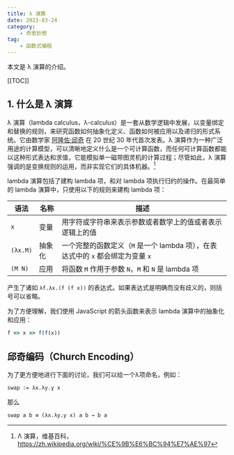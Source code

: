 ```yaml
---
title: λ 演算
date: 2023-03-24
category:
    - 奇思妙想
tag:
    - 函数式编程
---
```


本文是 λ 演算的介绍。

<!-- more -->

[[TOC]]

## 1. 什么是 λ 演算

λ 演算（lambda calculus，λ-calculus）是一套从数学逻辑中发展，以变量绑定和替换的规则，来研究函数如何抽象化定义、函数如何被应用以及递归的形式系统。它由数学家 [阿隆佐·邱奇](https://zh.wikipedia.org/wiki/%E9%98%BF%E9%9A%86%E4%BD%90%C2%B7%E9%82%B1%E5%A5%87) 在 20 世纪 30 年代首次发表。λ 演算作为一种广泛用途的计算模型，可以清晰地定义什么是一个可计算函数，而任何可计算函数都能以这种形式表达和求值，它能模拟单一磁带图灵机的计算过程；尽管如此，λ 演算强调的是变换规则的运用，而非实现它们的具体机器。[^1]

[^1]: Λ 演算，维基百科，https://zh.wikipedia.org/wiki/%CE%9B%E6%BC%94%E7%AE%97

lambda 演算包括了建构 lambda 项，和对 lambda 项执行归约的操作。在最简单的 lambda 演算中，只使用以下的规则来建构 lambda 项：

| 语法     | 名称   | 描述                                                                            |
| -------- | ------ | ------------------------------------------------------------------------------- |
| `x`      | 变量   | 用字符或字符串来表示参数或者数学上的值或者表示逻辑上的值                        |
| `(λx.M)` | 抽象化 | 一个完整的函数定义（`M` 是一个 lambda 项），在表达式中的 `x` 都会绑定为变量 `x` |
| `(M N)`  | 应用   | 将函数 `M` 作用于参数 `N`，`M` 和 `N` 是 lambda 项                              |

产生了诸如 `λf.λx.(f (f x))` 的表达式。如果表达式是明确而没有歧义的，则括号可以省略。

为了方便理解，我们使用 JavaScript 的箭头函数来表示 lambda 演算中的抽象化和应用：

```js
f => x => f(f(x))
```

## 邱奇编码（Church Encoding）

为了更方便地进行下面的讨论，我们可以给一个λ项命名，例如：

```txt
swap := λx.λy.y x
```

那么

```txt
swap a b ≡ (λx.λy.y x) a b → b a
```
